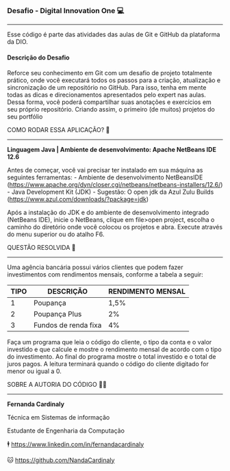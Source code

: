### **Desafio - Digital Innovation One**  :computer: 

-------------------------------------------------------------------

Esse código é parte das atividades das aulas de Git e GitHub da plataforma da DIO.

#### Descrição do Desafio

Reforce seu conhecimento em Git com um desafio de projeto totalmente prático, onde você executará todos os passos para a criação, atualização e sincronização de um repositório no GitHub. Para isso, tenha em mente todas as dicas e direcionamentos apresentados pelo expert nas aulas. Dessa forma, você poderá compartilhar suas anotações e exercícios em seu próprio repositório. Criando assim, o primeiro (de muitos) projetos do seu portfólio 



COMO RODAR ESSA APLICAÇÃO? :rocket:

-----------

**Linguagem Java | Ambiente de desenvolvimento: Apache NetBeans IDE 12.6**

Antes de começar, você vai precisar ter instalado em sua máquina as seguintes ferramentas:
\- Ambiente de desenvolvimento NetBeansIDE (https://www.apache.org/dyn/closer.cgi/netbeans/netbeans-installers/12.6/)
\- Java Development Kit (JDK) - Sugestão: O open jdk da Azul Zulu Builds (https://www.azul.com/downloads/?package=jdk)

Após a instalação do JDK e do ambiente de desenvolvimento integrado (NetBeans IDE), inicie o NetBeans, clique em file>open project,
escolha o caminho do diretório onde você colocou os projetos e abra. Execute através do menu superior ou do atalho F6.



QUESTÃO RESOLVIDA :notebook:

---------

Uma agência bancária possui vários clientes que podem fazer investimentos com rendimentos mensais, conforme a tabela a seguir:

| TIPO | DESCRIÇÃO            | RENDIMENTO MENSAL |
| ---- | -------------------- | ----------------- |
| 1    | Poupança             | 1,5%              |
| 2    | Poupança Plus        | 2%                |
| 3    | Fundos de renda fixa | 4%                |

Faça um programa que leia o código do cliente, o tipo da conta e o valor investido e que calcule e mostre o rendimento mensal de acordo com o tipo do investimento. Ao final do programa mostre o total investido e o total de juros pagos. A leitura terminará quando o código do cliente digitado for menor ou igual a 0.





SOBRE A AUTORIA DO CÓDIGO :woman_technologist:

----------------

**Fernanda Cardinaly** 

Técnica em Sistemas de informação

Estudante de Engenharia da Computação

:business_suit_levitating: https://www.linkedin.com/in/fernandacardinaly

:cat: https://github.com/NandaCardinaly



